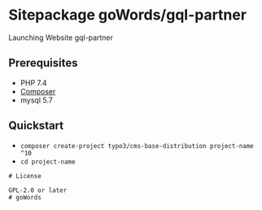# Sitepackage goWords/gql-partner

Launching Website gql-partner 

## Prerequisites

* PHP 7.4
* [Composer](https://getcomposer.org/download/)
* mysql 5.7

## Quickstart

* `composer create-project typo3/cms-base-distribution project-name ^10`
* `cd project-name`


```
# License

GPL-2.0 or later
# goWords
